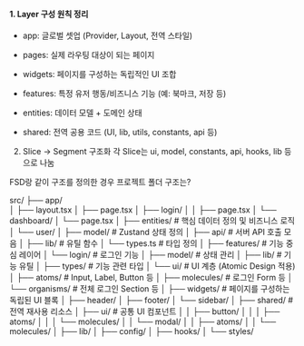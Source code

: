 #### 1. Layer 구성 원칙 정리
- app: 글로벌 셋업 (Provider, Layout, 전역 스타일)

- pages: 실제 라우팅 대상이 되는 페이지

- widgets: 페이지를 구성하는 독립적인 UI 조합

- features: 특정 유저 행동/비즈니스 기능 (예: 북마크, 저장 등)

- entities: 데이터 모델 + 도메인 상태

- shared: 전역 공용 코드 (UI, lib, utils, constants, api 등)

2. Slice → Segment 구조화
각 Slice는 ui, model, constants, api, hooks, lib 등으로 나눔

FSD랑 같이 구조를 정의한 경우 프로젝트 폴더 구조는?

src/
├── app/                 
│   ├── layout.tsx
│   ├── page.tsx
│   ├── login/
│   │   ├── page.tsx
│   └── dashboard/
│       └── page.tsx
│
├── entities/            # 핵심 데이터 정의 및 비즈니스 로직
│   └── user/
│       ├── model/       # Zustand 상태 정의
│       ├── api/         # 서버 API 호출 모음
│       ├── lib/         # 유틸 함수
│       └── types.ts     # 타입 정의
│
├── features/            # 기능 중심 레이어
│   └── login/           # 로그인 기능
│       ├── model/       # 상태 관리
│       ├── lib/         # 기능 유틸
│       ├── types/       # 기능 관련 타입
│       └── ui/          # UI 계층 (Atomic Design 적용)
│           ├── atoms/           # Input, Label, Button 등
│           ├── molecules/       # 로그인 Form 등
│           └── organisms/       # 전체 로그인 Section 등
│
├── widgets/             # 페이지를 구성하는 독립된 UI 블록
│   ├── header/
│   ├── footer/
│   └── sidebar/
│
├── shared/              # 전역 재사용 리소스
│   ├── ui/              # 공통 UI 컴포넌트
│   │   ├── button/
│   │   │   ├── atoms/
│   │   │   └── molecules/
│   │   └── modal/
│   │       ├── atoms/
│   │       └── molecules/
│   ├── lib/
│   ├── config/
│   ├── hooks/
│   └── styles/